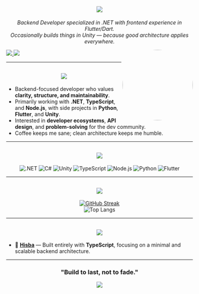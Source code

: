<h1 align="center">
  <img src="https://capsule-render.vercel.app/api?type=waving&color=0:5A189A,100:9D4EDD&height=220&text=Abdullah%20Al-Bayati&fontSize=55&fontAlignY=40&desc=Backend%20Developer%20%7C%20Coffee%20Maniac%20☕&descAlignY=65&descSize=22&animation=fadeIn" />
</h1>

<p align="center">
  <i>Backend Developer specialized in .NET with frontend experience in Flutter/Dart.</i><br/>
  <i>Occasionally builds things in Unity — because good architecture applies everywhere.</i>
</p>

<img align="right" src="https://avatars.githubusercontent.com/Abdullah-Albayati" style="border-radius: 50%" width="190">

<p>
  <a href="https://www.linkedin.com/in/abdullah-al-bayati-65533a28b/" target="_blank">
    <img src="https://img.shields.io/badge/LinkedIn-5A189A?style=for-the-badge&logo=linkedin&logoColor=white"/>
  </a>
  <a href="https://www.instagram.com/8y.yi" target="_blank">
    <img src="https://img.shields.io/badge/Instagram-9D4EDD?style=for-the-badge&logo=instagram&logoColor=white"/>
  </a>
</p>

---

<h2 align="center">
  <img src="https://capsule-render.vercel.app/api?type=rect&color=9D4EDD&height=70&section=header&text=About%20Me&fontSize=35&fontColor=ffffff" />
</h2>

- Backend-focused developer who values **clarity, structure, and maintainability**.  
- Primarily working with **.NET**, **TypeScript**, and **Node.js**, with side projects in **Python**, **Flutter**, and **Unity**.  
- Interested in **developer ecosystems**, **API design**, and **problem-solving** for the dev community.  
- Coffee keeps me sane; clean architecture keeps me humble.

---

<h2 align="center">
  <img src="https://capsule-render.vercel.app/api?type=rect&color=7B2CBF&height=70&section=header&text=Tech%20Stack&fontSize=35&fontColor=ffffff" />
</h2>

<div align="center">

![.NET](https://img.shields.io/badge/.NET-5A189A?style=for-the-badge&logo=dotnet&logoColor=white)
![C#](https://img.shields.io/badge/C%23-7B2CBF?style=for-the-badge&logo=c-sharp&logoColor=white)
![Unity](https://img.shields.io/badge/Unity-6A0DAD?style=for-the-badge&logo=unity&logoColor=white)
![TypeScript](https://img.shields.io/badge/TypeScript-8E4AFF?style=for-the-badge&logo=typescript&logoColor=white)
![Node.js](https://img.shields.io/badge/Node.js-6A0DAD?style=for-the-badge&logo=node-dot-js&logoColor=white)
![Python](https://img.shields.io/badge/Python-9D4EDD?style=for-the-badge&logo=python&logoColor=white)
![Flutter](https://img.shields.io/badge/Flutter-7B2CBF?style=for-the-badge&logo=flutter&logoColor=white)

</div>

---

<h2 align="center">
  <img src="https://capsule-render.vercel.app/api?type=rect&color=5A189A&height=70&section=header&text=GitHub%20Stats&fontSize=35&fontColor=ffffff" />
</h2>

<div align="center">

[![GitHub Streak](https://github-readme-streak-stats.herokuapp.com?user=Abdullah-Albayati&theme=midnight-purple&hide_border=true&date_format=M%20j%5B%2C%20Y%5D)](https://git.io/streak-stats)  
![Top Langs](https://github-readme-stats.vercel.app/api/top-langs/?username=Abdullah-Albayati&layout=compact&theme=midnight-purple&hide_border=true)

</div>

---

<h2 align="center">
  <img src="https://capsule-render.vercel.app/api?type=rect&color=8E4AFF&height=70&section=header&text=🚀%20Projects&fontSize=35&fontColor=ffffff" />
</h2>

- 🧭 **[Hisba](https://github.com/Abdullah-Albayati/hisba)** — Built entirely with **TypeScript**, focusing on a minimal and scalable backend architecture.

<!-- Add more projects here:
- 🔗 **[ProjectName](https://github.com/Abdullah-Albayati/ProjectName)** — Short description highlighting what it does and your tech stack.
-->

---

<h3 align="center">
  "Build to last, not to fade."
</h3>

<div align="center">
  <img src="https://capsule-render.vercel.app/api?type=waving&color=0:9D4EDD,100:5A189A&height=100&section=footer" />
</div>
